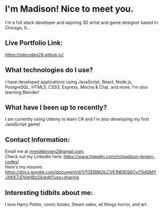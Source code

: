 # I'm Madison! Nice to meet you.

I'm a full stack developer and aspiring 3D artist and game designer based in Chicago, IL. 

## Live Portfolio Link:
https://mbcodes29.github.io/

## What technologies do I use?

I have developed applications using JavaScript, React, Node.js, PostgreSQL, HTML5, CSS3, Express, Mocha & Chai, and more. I'm also learning Blender!

## What have I been up to recently?

I am currently using Udemy to learn C# and I'm also developing my first JavaScript game!

## Contact Information:

Email me at mreidebrown2@gmail.com.
<br/>
Check out my LinkedIn here: https://www.linkedin.com/in/madison-brown-codes/
<br/>
Here's my resume: https://docs.google.com/document/d/1iTOERlM2lLCVE1NE8jQ6Cvi7SdQMYJXKK7JDVqHBz34/edit?usp=sharing

## Interesting tidbits about me:

I love Harry Potter, comic books, Steam sales, all things horror, and art.
